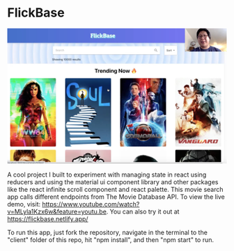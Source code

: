 # FlickBase

![Flickbase Landing Page](/client/public/flickbase.jpg)<br/>

A cool project I built to experiment with managing state in react using reducers and using the material ui component library and other packages like the react infinite scroll component and react palette. This movie search app calls different endpoints from The Movie Database API. To view the live demo, visit: https://www.youtube.com/watch?v=MLyla1Kzx6w&feature=youtu.be. You can also try it out at https://flickbase.netlify.app/

To run this app, just fork the repository, navigate in the terminal to the "client" folder of this repo, hit "npm install", and then "npm start" to run.

